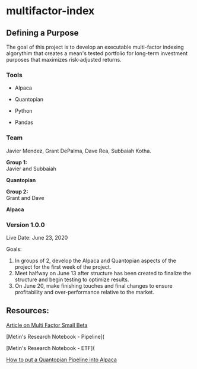 # multifactor-index

## Defining a Purpose
The goal of this project is to develop an executable multi-factor indexing algorythim that creates a mean's tested portfolio for long-term investment purposes that maximizes risk-adjusted returns.

### Tools
* Alpaca

* Quantopian 

* Python

* Pandas

### Team

Javier Mendez, Grant DePalma, Dave Rea, Subbaiah Kotha.

**Group 1:**  
Javier and Subbaiah  

**Quantopian**

**Group 2:**  
Grant and Dave  

**Alpaca**

### Version 1.0.0

Live Date: June 23, 2020

Goals:
1. In groups of 2, develop the Alpaca and Quantopian aspects of the project for the first week of the project. 
2. Meet halfway on June 13 after structure has been created to finalize the structure and begin testing to optimize results. 
3. On June 20, make finishing touches and final changes to ensure profitability and over-performance relative to the market. 


## Resources: 
[Article on Multi Factor Small Beta](https://www.quantopian.com/posts/multi-factor-smart-beta-strategy-you-can-actually-use-with-confidence)

[Metin's Research Notebook - Pipeline](

[Metin's Research Notebook - ETF](

[How to put a Quantopian Pipeline into Alpaca](https://alpaca.markets/docs/alpaca-works-with/quantopian-to-pipeline-live/
)
